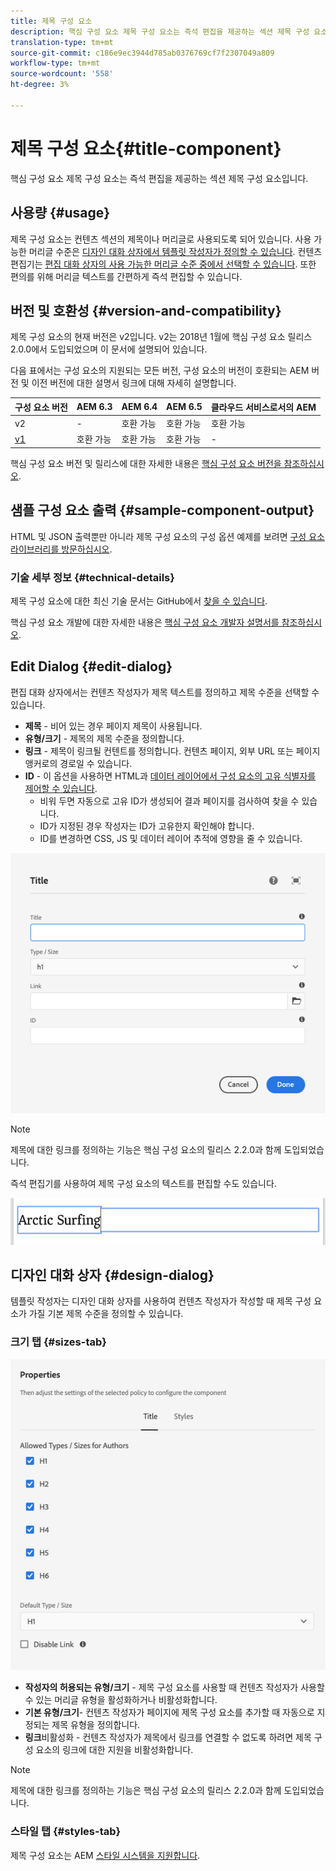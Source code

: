 ```yaml
---
title: 제목 구성 요소
description: 핵심 구성 요소 제목 구성 요소는 즉석 편집을 제공하는 섹션 제목 구성 요소입니다.
translation-type: tm+mt
source-git-commit: c186e9ec3944d785ab0376769cf7f2307049a809
workflow-type: tm+mt
source-wordcount: '558'
ht-degree: 3%

---
```



# 제목 구성 요소{#title-component}

핵심 구성 요소 제목 구성 요소는 즉석 편집을 제공하는 섹션 제목 구성 요소입니다.

## 사용량 {#usage}

제목 구성 요소는 컨텐츠 섹션의 제목이나 머리글로 사용되도록 되어 있습니다. 사용 가능한 머리글 수준은 [디자인 대화 상자에서 템플릿 작성자가 정의할 수 있습니다](#design-dialog). 컨텐츠 편집기는 [편집 대화 상자의 사용 가능한 머리글 수준 중에서 선택할 수 있습니다](#edit-dialog). 또한 편의를 위해 머리글 텍스트를 간편하게 즉석 편집할 수 있습니다.

## 버전 및 호환성 {#version-and-compatibility}

제목 구성 요소의 현재 버전은 v2입니다. v2는 2018년 1월에 핵심 구성 요소 릴리스 2.0.0에서 도입되었으며 이 문서에 설명되어 있습니다.

다음 표에서는 구성 요소의 지원되는 모든 버전, 구성 요소의 버전이 호환되는 AEM 버전 및 이전 버전에 대한 설명서 링크에 대해 자세히 설명합니다.

| 구성 요소 버전 | AEM 6.3 | AEM 6.4 | AEM 6.5 | 클라우드 서비스로서의 AEM |
|---|---|---|---|---|
| v2 | - | 호환 가능 | 호환 가능 | 호환 가능 |
| [v1](v1/title-v1.md) | 호환 가능 | 호환 가능 | 호환 가능 | - |

핵심 구성 요소 버전 및 릴리스에 대한 자세한 내용은 [핵심 구성 요소 버전을 참조하십시오](/help/versions.md).

## 샘플 구성 요소 출력 {#sample-component-output}

HTML 및 JSON 출력뿐만 아니라 제목 구성 요소의 구성 옵션 예제를 보려면 [구성 요소 라이브러리를 방문하십시오](https://adobe.com/go/aem_cmp_library_title).

### 기술 세부 정보 {#technical-details}

제목 구성 요소에 대한 최신 기술 문서는 GitHub에서 [찾을 수 있습니다](https://adobe.com/go/aem_cmp_tech_title_v2).

핵심 구성 요소 개발에 대한 자세한 내용은 [핵심 구성 요소 개발자 설명서를 참조하십시오](/help/developing/overview.md).

## Edit Dialog {#edit-dialog}

편집 대화 상자에서는 컨텐츠 작성자가 제목 텍스트를 정의하고 제목 수준을 선택할 수 있습니다.

* **제목** - 비어 있는 경우 페이지 제목이 사용됩니다.
* **유형/크기** - 제목의 제목 수준을 정의합니다.
* **링크** - 제목이 링크될 컨텐트를 정의합니다. 컨텐츠 페이지, 외부 URL 또는 페이지 앵커로의 경로일 수 있습니다.
* **ID** - 이 옵션을 사용하면 HTML과 [데이터 레이어에서 구성 요소의 고유 식별자를 제어할 수 있습니다](/help/developing/data-layer/overview.md).
   * 비워 두면 자동으로 고유 ID가 생성되어 결과 페이지를 검사하여 찾을 수 있습니다.
   * ID가 지정된 경우 작성자는 ID가 고유한지 확인해야 합니다.
   * ID를 변경하면 CSS, JS 및 데이터 레이어 추적에 영향을 줄 수 있습니다.

![제목 구성 요소의 편집 대화 상자](/help/assets/title-edit.png)

>[!NOTE]
>
>제목에 대한 링크를 정의하는 기능은 핵심 구성 요소의 릴리스 2.2.0과 함께 도입되었습니다.

즉석 편집기를 사용하여 제목 구성 요소의 텍스트를 편집할 수도 있습니다.

![제목 구성 요소의 즉석 편집](/help/assets/title-edit-inline.png)

## 디자인 대화 상자 {#design-dialog}

템플릿 작성자는 디자인 대화 상자를 사용하여 컨텐츠 작성자가 작성할 때 제목 구성 요소가 가질 기본 제목 수준을 정의할 수 있습니다.

### 크기 탭 {#sizes-tab}

![제목 구성 요소의 디자인 대화 상자](/help/assets/title-design.png)

* **작성자의 허용되는 유형/크기** - 제목 구성 요소를 사용할 때 컨텐츠 작성자가 사용할 수 있는 머리글 유형을 활성화하거나 비활성화합니다.
* **기본 유형/크기**- 컨텐츠 작성자가 페이지에 제목 구성 요소를 추가할 때 자동으로 지정되는 제목 유형을 정의합니다.
* **링크**&#x200B;비활성화 - 컨텐츠 작성자가 제목에서 링크를 연결할 수 없도록 하려면 제목 구성 요소의 링크에 대한 지원을 비활성화합니다.

>[!NOTE]
>
>제목에 대한 링크를 정의하는 기능은 핵심 구성 요소의 릴리스 2.2.0과 함께 도입되었습니다.

### 스타일 탭 {#styles-tab}

제목 구성 요소는 AEM [스타일 시스템을 지원합니다](/help/get-started/authoring.md#component-styling).
